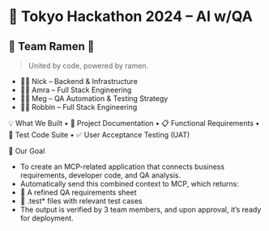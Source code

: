 # 🧠 Tokyo Hackathon 2024 – AI w/QA

## 👥 Team Ramen 🍜

> United by code, powered by ramen.

- 👨‍💻 Nick – Backend & Infrastructure
- 👨‍💻 Amra – Full Stack Engineering
- 👩‍🔬 Meg – QA Automation & Testing Strategy
- 👨‍💻 Robbin – Full Stack Engineering

💡 What We Built
• 📄 Project Documentation
• 📋 Functional Requirements
• 🧪 Test Code Suite
• ✅ User Acceptance Testing (UAT)

🎯 Our Goal

- To create an MCP-related application that connects business requirements, developer code, and QA analysis.
- Automatically send this combined context to MCP, which returns:
- 🧾 A refined QA requirements sheet
- 🧪 .test\* files with relevant test cases
- The output is verified by 3 team members, and upon approval, it’s ready for deployment.
